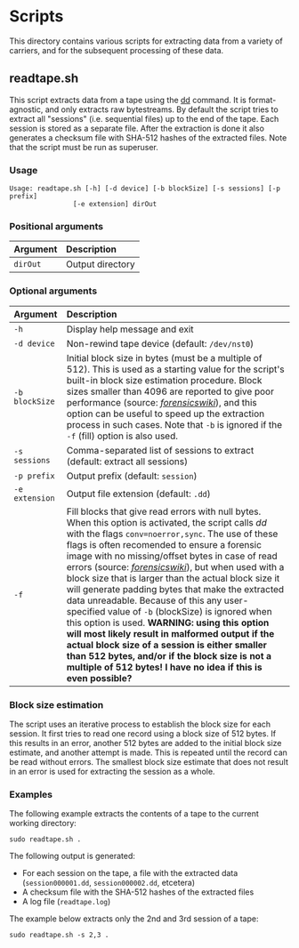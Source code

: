 # Scripts

This directory contains various scripts for extracting data from a variety of carriers, and for the subsequent processing of these data.

## readtape.sh

This script extracts data from a tape using the [dd](http://pubs.opengroup.org/onlinepubs/9699919799/utilities/dd.html) command. It is format-agnostic, and only extracts raw bytestreams. By default the script tries to extract all "sessions" (i.e. sequential files) up to the end of the tape. Each session is stored as a separate file. After the extraction is done it also generates a checksum file with SHA-512 hashes of the extracted files. Note that the script must be run as superuser.

### Usage

    Usage: readtape.sh [-h] [-d device] [-b blockSize] [-s sessions] [-p prefix]
                    [-e extension] dirOut

### Positional arguments

|Argument|Description|
|:-|:-|
|`dirOut`|Output directory|

### Optional arguments

|Argument|Description|
|:-|:-|
|`-h`|Display help message and exit|
|`-d device`|Non-rewind tape device (default: `/dev/nst0`)|
|`-b blockSize`|Initial block size in bytes (must be a multiple of 512). This is used as a starting value for the script's built-in block size estimation procedure. Block sizes smaller than 4096 are reported to give poor performance (source: [*forensicswiki*](https://www.forensicswiki.org/wiki/Dd)), and this option can be useful to speed up the extraction process in such cases. Note that `-b` is ignored if the `-f` (fill) option is also used.|
|`-s sessions`|Comma-separated list of sessions to extract (default: extract all sessions)|
|`-p prefix`|Output prefix (default: `session`)|
|`-e extension`|Output file extension (default: `.dd`)|
|`-f`|Fill blocks that give read errors with null bytes. When this option is activated, the script calls *dd* with the flags `conv=noerror,sync`. The use of these flags is often recomended to ensure a forensic image with no missing/offset bytes in case of read errors (source: [*forensicswiki*](https://www.forensicswiki.org/wiki/Dd)), but when used with a block size that is larger than the actual block size it will generate padding bytes that make the extracted data unreadable. Because of this any user-specified value of `-b` (blockSize) is ignored when this option is used. **WARNING: using this option will most likely result in malformed output if the actual block size of a session is either smaller than 512 bytes, and/or if the block size is not a multiple of 512 bytes! I have no idea if this is even possible?**|

### Block size estimation

The script uses an iterative process to establish the block size for each session. It first tries to read one record using a block size of 512 bytes. If this results in an error, another 512 bytes are added to the initial block size estimate, and another attempt is made. This is repeated until the record can be read without errors. The smallest block size estimate that does not result in an error is used for extracting the session as a whole.

### Examples

The following example extracts the contents of a tape to the current working directory:

`sudo readtape.sh .`

The following output is generated:

- For each session on the tape, a file with the extracted data (`session000001.dd`, `session000002.dd`, etcetera)
- A checksum file with the SHA-512 hashes of the extracted files
- A log file (`readtape.log`)

The example below extracts only the 2nd and 3rd session of a tape:

`sudo readtape.sh -s 2,3 .`
